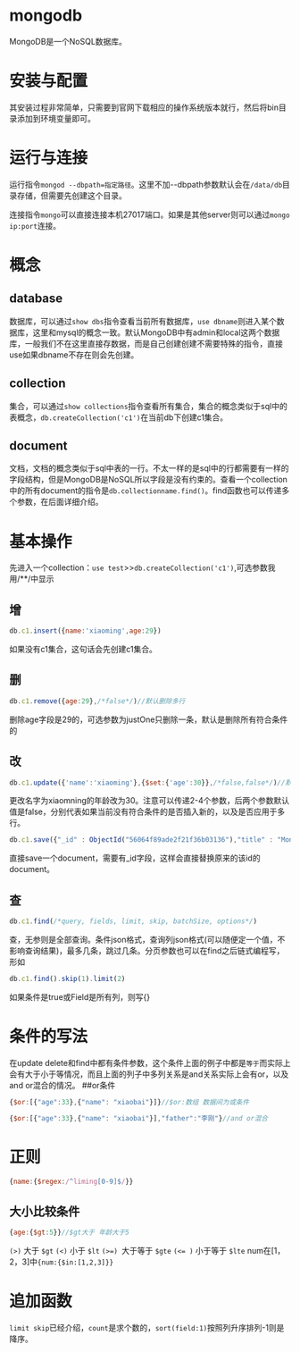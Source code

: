 # mongodb
MongoDB是一个NoSQL数据库。
# 安装与配置
其安装过程非常简单，只需要到官网下载相应的操作系统版本就行，然后将bin目录添加到环境变量即可。
# 运行与连接
运行指令`mongod --dbpath=指定路径`。这里不加--dbpath参数默认会在`/data/db`目录存储，但需要先创建这个目录。

连接指令`mongo`可以直接连接本机27017端口。如果是其他server则可以通过`mongo ip:port`连接。
# 概念
## database
数据库，可以通过`show dbs`指令查看当前所有数据库，`use dbname`则进入某个数据库，这里和mysql的概念一致。默认MongoDB中有admin和local这两个数据库，一般我们不在这里直接存数据，而是自己创建创建不需要特殊的指令，直接use如果dbname不存在则会先创建。
## collection
集合，可以通过`show collections`指令查看所有集合，集合的概念类似于sql中的表概念，`db.createCollection('c1')`在当前db下创建c1集合。
## document
文档，文档的概念类似于sql中表的一行。不太一样的是sql中的行都需要有一样的字段结构，但是MongoDB是NoSQL所以字段是没有约束的。查看一个collection中的所有document的指令是`db.collectionname.find()`。find函数也可以传递多个参数，在后面详细介绍。
# 基本操作
先进入一个collection：`use test`>>`db.createCollection('c1')`,可选参数我用/**/中显示
## 增
```javascript
db.c1.insert({name:'xiaoming',age:29})
```
如果没有c1集合，这句话会先创建c1集合。
## 删
```javascript
db.c1.remove({age:29},/*false*/)//默认删除多行
```
删除age字段是29的，可选参数为justOne只删除一条，默认是删除所有符合条件的
## 改

```javascript
db.c1.update({'name':'xiaoming'},{$set:{'age':30}},/*false,false*/)//默认修改一行
```
更改名字为xiaomning的年龄改为30。注意可以传递2-4个参数，后两个参数默认值是false，分别代表如果当前没有符合条件的是否插入新的，以及是否应用于多行。
```javascript
db.c1.save({"_id" : ObjectId("56064f89ade2f21f36b03136"),"title" : "MongoDB"})
```
直接save一个document，需要有_id字段，这样会直接替换原来的该id的document。

## 查
```javascript
db.c1.find(/*query, fields, limit, skip, batchSize, options*/)
```
查，无参则是全部查询。条件json格式，查询列json格式(可以随便定一个值，不影响查询结果)，最多几条，跳过几条。分页参数也可以在find之后链式编程写，形如
```javascript
db.c1.find().skip(1).limit(2)
```
如果条件是true或Field是所有列，则写{}
# 条件的写法
在update delete和find中都有条件参数，这个条件上面的例子中都是`等于`而实际上会有大于小于等情况，而且上面的列子中多列关系是and关系实际上会有or，以及and or混合的情况。
##or条件
```javascript
{$or:[{"age":33},{"name": "xiaobai"}]}//$or:数组 数据间为或条件
```
```javascript
{$or:[{"age":33},{"name": "xiaobai"}],"father":"李刚"}//and or混合
```
# 正则
```js
{name:{$regex:/^liming[0-9]$/}}
```
## 大小比较条件
```javascript
{age:{$gt:5}}//$gt大于 年龄大于5
```
`(>)` 大于  `$gt`
`(<)` 小于  `$lt`
`(>=) `大于等于 `$gte`
`(<= )` 小于等于 `$lte`
num在[1，2，3]中`{num:{$in:[1,2,3]}}`
# 追加函数
`limit skip`已经介绍，`count`是求个数的，`sort(field:1)`按照列升序排列-1则是降序。